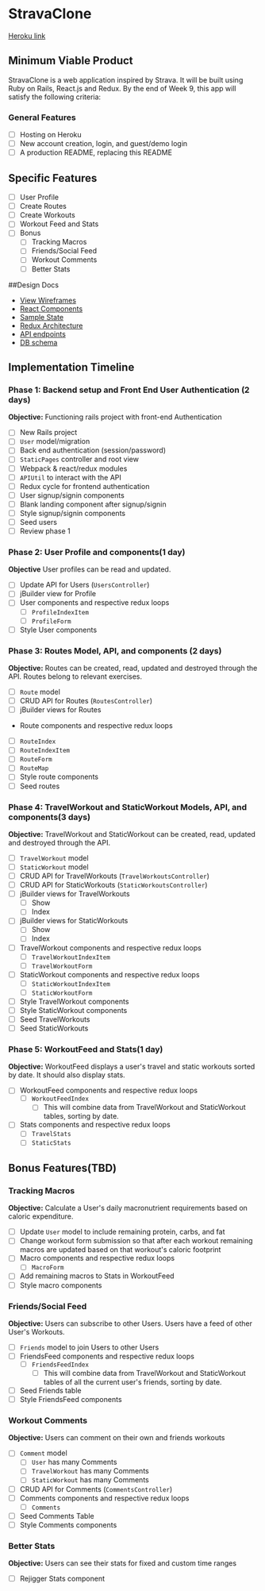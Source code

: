 # StravaClone

[Heroku link][heroku]

[heroku]: http://www.herokuapp.com

## Minimum Viable Product

StravaClone is a web application inspired by Strava. It will be built using Ruby on Rails, React.js and Redux. By the end of Week 9, this app will satisfy the following criteria:

### General Features

- [ ] Hosting on Heroku
- [ ] New account creation, login, and guest/demo login
- [ ] A production README, replacing this README

## Specific Features

- [ ] User Profile
- [ ] Create Routes
- [ ] Create Workouts
- [ ] Workout Feed and Stats
- [ ] Bonus
  - [ ] Tracking Macros
  - [ ] Friends/Social Feed
  - [ ] Workout Comments
  - [ ] Better Stats

##Design Docs

* [View Wireframes][views]
* [React Components][components]
* [Sample State][sample-state]
* [Redux Architecture][redux-structure]
* [API endpoints][api-endpoints]
* [DB schema][schema]

[views]: docs/views.md
[components]: docs/components.md
[sample-state]: docs/sample-state.md
[redux-structure]: docs/redux-structure.md
[api-endpoints]: docs/api-endpoints.md
[schema]: docs/schema.md

## Implementation Timeline

### Phase 1: Backend setup and Front End User Authentication (2 days)

**Objective:** Functioning rails project with front-end Authentication

- [ ] New Rails project
- [ ] `User` model/migration
- [ ] Back end authentication (session/password)
- [ ] `StaticPages` controller and root view
- [ ] Webpack & react/redux modules
- [ ] `APIUtil` to interact with the API
- [ ] Redux cycle for frontend authentication
- [ ] User signup/signin components
- [ ] Blank landing component after signup/signin
- [ ] Style signup/signin components
- [ ] Seed users
- [ ] Review phase 1

### Phase 2: User Profile and components(1 day)

**Objective** User profiles can be read and updated.

-[ ] Update API for Users (`UsersController`)
-[ ] jBuilder view for Profile
-[ ] User components and respective redux loops
  -[ ] `ProfileIndexItem`
  -[ ] `ProfileForm`
-[ ] Style User components

### Phase 3: Routes Model, API, and components (2 days)

**Objective:** Routes can be created, read, updated and destroyed through the API. Routes belong to relevant exercises.

- [ ] `Route` model
- [ ] CRUD API for Routes (`RoutesController`)
- [ ] jBuilder views for Routes
- Route components and respective redux loops
-[ ] `RouteIndex`
-[ ] `RouteIndexItem`
-[ ] `RouteForm`
-[ ] `RouteMap`
-[ ] Style route components
-[ ] Seed routes

### Phase 4: TravelWorkout and StaticWorkout Models, API, and components(3 days)

**Objective:** TravelWorkout and StaticWorkout can be created, read, updated and destroyed through the API.

-[ ] `TravelWorkout` model
-[ ] `StaticWorkout` model
-[ ] CRUD API for TravelWorkouts (`TravelWorkoutsController`)
-[ ] CRUD API for StaticWorkouts (`StaticWorkoutsController`)
-[ ] jBuilder views for TravelWorkouts
  -[ ] Show
  -[ ] Index
-[ ] jBuilder views for StaticWorkouts
  -[ ] Show
  -[ ] Index
-[ ] TravelWorkout components and respective redux loops
  -[ ] `TravelWorkoutIndexItem`
  -[ ] `TravelWorkoutForm`
-[ ] StaticWorkout components and respective redux loops
  -[ ] `StaticWorkoutIndexItem`
  -[ ] `StaticWorkoutForm`
-[ ] Style TravelWorkout components
-[ ] Style StaticWorkout components
-[ ] Seed TravelWorkouts
-[ ] Seed StaticWorkouts

### Phase 5: WorkoutFeed and Stats(1 day)

**Objective:** WorkoutFeed displays a user's travel and static workouts sorted by date. It should also display stats.

-[ ] WorkoutFeed components and respective redux loops
  -[ ] `WorkoutFeedIndex`
    -[ ] This will combine data from TravelWorkout and StaticWorkout tables, sorting by date.
-[ ] Stats components and respective redux loops
  -[ ] `TravelStats`
  -[ ] `StaticStats`

## Bonus Features(TBD)

### Tracking Macros

**Objective:** Calculate a User's daily macronutrient requirements based on caloric expenditure.

-[ ] Update `User` model to include remaining protein, carbs, and fat
-[ ] Change workout form submission so that after each workout remaining macros are updated based on that workout's caloric footprint
-[ ] Macro components and respective redux loops
  -[ ] `MacroForm`
-[ ] Add remaining macros to Stats in WorkoutFeed
-[ ] Style macro components

### Friends/Social Feed

**Objective:** Users can subscribe to other Users. Users have a feed of other User's Workouts.

-[ ] `Friends` model to join Users to other Users
-[ ] FriendsFeed components and respective redux loops
  -[ ] `FriendsFeedIndex`
    -[ ] This will combine data from TravelWorkout and StaticWorkout tables of all the current user's friends, sorting by date.
-[ ] Seed Friends table
-[ ] Style FriendsFeed components

### Workout Comments

**Objective:** Users can comment on their own and friends workouts

-[ ] `Comment` model
  -[ ] `User` has many Comments
  -[ ] `TravelWorkout` has many Comments
  -[ ] `StaticWorkout` has many Comments
-[ ] CRUD API for Comments (`CommentsController`)
-[ ] Comments components and respective redux loops
  -[ ] `Comments`
-[ ] Seed Comments Table
-[ ] Style Comments components

### Better Stats

**Objective:** Users can see their stats for fixed and custom time ranges

-[ ] Rejigger Stats component
